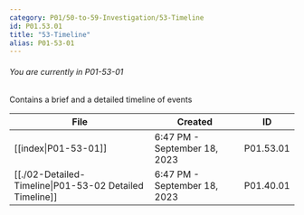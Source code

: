 ```yaml
---
category: P01/50-to-59-Investigation/53-Timeline
id: P01.53.01
title: "53-Timeline"
alias: P01-53-01
---
```

###### You are currently in P01-53-01

Contains a brief and a detailed timeline of events

| File                                                                                                                                      | Created                      | ID        |
| ----------------------------------------------------------------------------------------------------------------------------------------- | ---------------------------- | --------- |
| [[index\|P01-53-01]]                                     | 6:47 PM - September 18, 2023 | P01.53.01 |
| [[./02-Detailed-Timeline\|P01-53-02 Detailed Timeline]] | 6:47 PM - September 18, 2023 | P01.40.01 |

